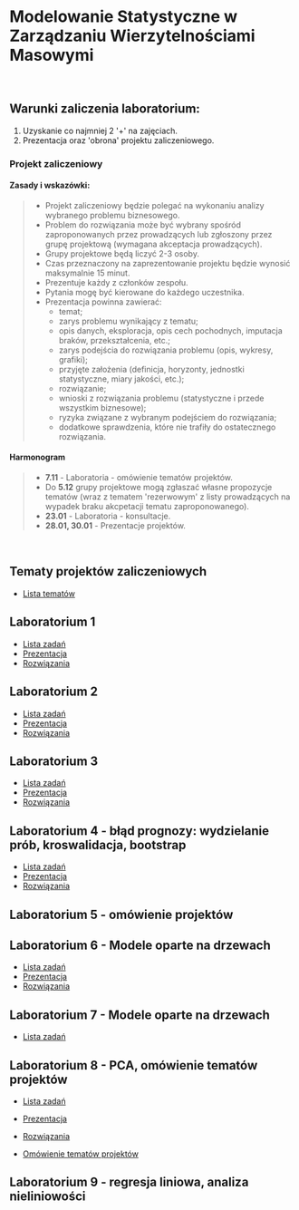 # Modelowanie Statystyczne w Zarządzaniu Wierzytelnościami Masowymi

<br>

## Warunki zaliczenia laboratorium:

1) Uzyskanie co najmniej 2 '+' na zajęciach.
2) Prezentacja oraz 'obrona' projektu zaliczeniowego.

### Projekt zaliczeniowy

#### Zasady i wskazówki:
>- Projekt zaliczeniowy będzie polegać na wykonaniu analizy wybranego problemu biznesowego.
>- Problem do rozwiązania może być wybrany spośród zaproponowanych przez prowadzących lub zgłoszony przez grupę projektową (wymagana akceptacja prowadzących).
>- Grupy projektowe będą liczyć 2-3 osoby.
>- Czas przeznaczony na zaprezentowanie projektu będzie wynosić maksymalnie 15 minut.
>- Prezentuje każdy z członków zespołu.
>- Pytania mogę być kierowane do każdego uczestnika.
>- Prezentacja powinna zawierać:
>   - temat;
>   - zarys problemu wynikający z tematu;
>   - opis danych, eksploracja, opis cech pochodnych, imputacja braków, przekształcenia, etc.;
>   - zarys podejścia do rozwiązania problemu (opis, wykresy, grafiki);
>   - przyjęte założenia (definicja, horyzonty, jednostki statystyczne, miary jakości, etc.);
>   - rozwiązanie;
>   - wnioski z rozwiązania problemu (statystyczne i przede wszystkim biznesowe);
>   - ryzyka związane z wybranym podejściem do rozwiązania;
>   - dodatkowe sprawdzenia, które nie trafiły do ostatecznego rozwiązania.

#### Harmonogram

>- **7.11** - Laboratoria - omówienie tematów projektów.
>- Do **5.12** grupy projektowe mogą zgłaszać własne propozycje tematów (wraz z tematem 'rezerwowym' z listy prowadzących na wypadek braku akcpetacji tematu zaproponowanego).
>- **23.01** - Laboratoria - konsultacje.
>- **28.01, 30.01** - Prezentacje projektów.

<br>

## Tematy projektów zaliczeniowych

- [Lista tematów](tematyProjektów.md)


## Laboratorium 1

- [Lista zadań](lab01/lista-lab01.md)
- [Prezentacja](lab01/prezentacja-lab01.pdf)
- [Rozwiązania](lab01/lab01_rozwiazania.R)

## Laboratorium 2

- [Lista zadań](lab02/lista-lab02.md)
- [Prezentacja](lab02/prezentacja-lab02.pdf)
- [Rozwiązania](lab02/lab02_rozwiazania.R)

## Laboratorium 3

- [Lista zadań](lab03/lista-lab03.md)
- [Prezentacja](lab03/prezentacja-lab03.pdf)
- [Rozwiązania](lab03/lab03_rozwiazania.R)

## Laboratorium 4 - błąd prognozy: wydzielanie prób, kroswalidacja, bootstrap

- [Lista zadań](lab04/04_ListaBłądPredykcji.md)
- [Prezentacja](lab04/Laboratorium4.pdf)
- [Rozwiązania](lab04/Lab4_rozwiazania.r)

## Laboratorium 5 - omówienie projektów

## Laboratorium 6 - Modele oparte na drzewach

- [Lista zadań](lab06/lista-lab6.md)
- [Prezentacja](lab06/prezentacja-lab06.pdf)
- [Rozwiązania](lab06/lab6-rozwiazania.R)

## Laboratorium 7 - Modele oparte na drzewach

- [Lista zadań](lab07/lista-lab7.md)

## Laboratorium 8 - PCA, omówienie tematów projektów

- [Lista zadań](lab08/08listaPCA.md)
- [Prezentacja](lab08/08_PrezentacjaPCA.pdf)
- [Rozwiązania](lab08/Lab8_rozwiazania.R)

- [Omówienie tematów projektów](lab08/projekty_tablica.pdf)

## Laboratorium 9 - regresja liniowa, analiza nieliniowości



